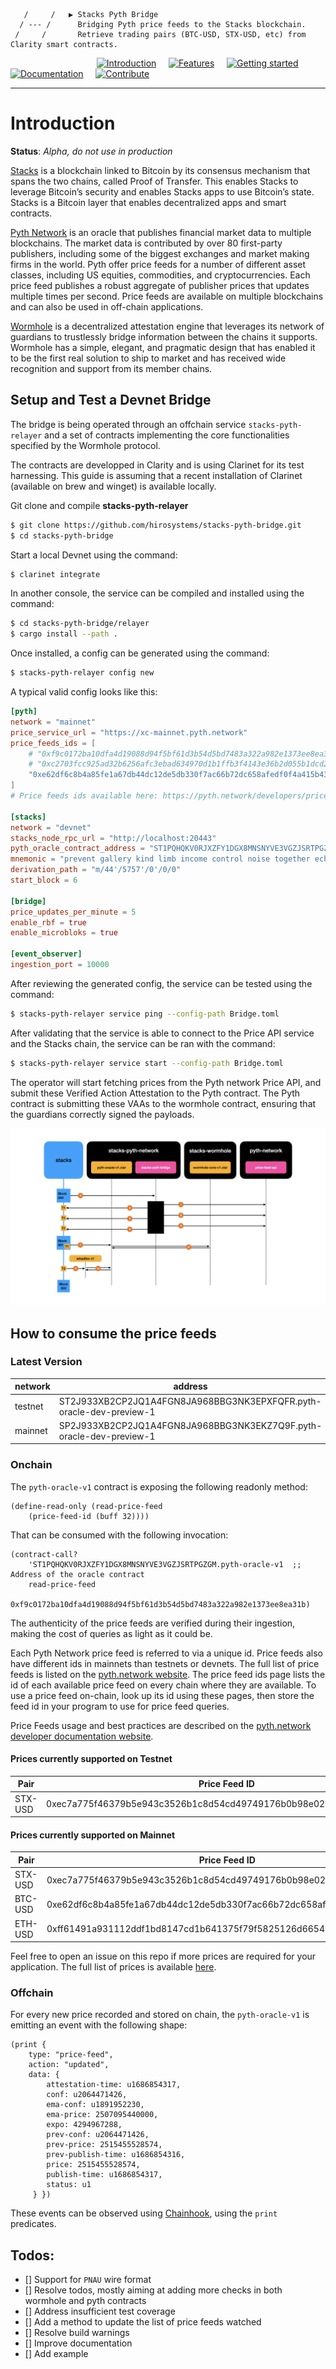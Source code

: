                       
       /     /   ▶ Stacks Pyth Bridge   
      / --- /      Bridging Pyth price feeds to the Stacks blockchain.
     /     /       Retrieve trading pairs (BTC-USD, STX-USD, etc) from Clarity smart contracts. 
                  

&nbsp;&nbsp;&nbsp;&nbsp;&nbsp;&nbsp;&nbsp;&nbsp;&nbsp;&nbsp;&nbsp;&nbsp;&nbsp;&nbsp;&nbsp;&nbsp;&nbsp;&nbsp;&nbsp;&nbsp;&nbsp;&nbsp;&nbsp;&nbsp;&nbsp;&nbsp;&nbsp;&nbsp;&nbsp;&nbsp;&nbsp;&nbsp;&nbsp;&nbsp;&nbsp;[![Introduction](https://img.shields.io/badge/%23-%20Introduction%20-orange?labelColor=gray)](#Introduction)
&nbsp;&nbsp;&nbsp;&nbsp;[![Features](https://img.shields.io/badge/%23-Features-orange?labelColor=gray)](#Features)
&nbsp;&nbsp;&nbsp;&nbsp;[![Getting started](https://img.shields.io/badge/%23-Quick%20Start-orange?labelColor=gray)](#Quick-start)
&nbsp;&nbsp;&nbsp;&nbsp;[![Documentation](https://img.shields.io/badge/%23-Documentation-orange?labelColor=gray)](#Documentation)
&nbsp;&nbsp;&nbsp;&nbsp;[![Contribute](https://img.shields.io/badge/%23-Contribute-orange?labelColor=gray)](#Contribute)

***

# Introduction

**Status**: *Alpha, do not use in production*

[Stacks](http://stacks.co) is a blockchain linked to Bitcoin by its consensus mechanism that spans the two chains, called Proof of Transfer. This enables Stacks to leverage Bitcoin’s security and enables Stacks apps to use Bitcoin’s state.
Stacks is a Bitcoin layer that enables decentralized apps and smart contracts.

[Pyth Network](https://pyth.network) is an oracle that publishes financial market data to multiple blockchains. The market data is contributed by over 80 first-party publishers, including some of the biggest exchanges and market making firms in the world. Pyth offer price feeds for a number of different asset classes, including US equities, commodities, and cryptocurrencies. Each price feed publishes a robust aggregate of publisher prices that updates multiple times per second.
Price feeds are available on multiple blockchains and can also be used in off-chain applications.

[Wormhole](https://wormhole.com) is a decentralized attestation engine that leverages its network of guardians to trustlessly bridge information between the chains it supports. Wormhole has a simple, elegant, and pragmatic design that has enabled it to be the first real solution to ship to market and has received wide recognition and support from its member chains.

## Setup and Test a Devnet Bridge

The bridge is being operated through an offchain service `stacks-pyth-relayer` and a set of contracts implementing the core functionalities specified by the Wormhole protocol. 

The contracts are developped in Clarity and is using Clarinet for its test harnessing.
This guide is assuming that a recent installation of Clarinet (available on brew and winget) is available locally. 

Git clone and compile **stacks-pyth-relayer**

```bash
$ git clone https://github.com/hirosystems/stacks-pyth-bridge.git
$ cd stacks-pyth-bridge
```

Start a local Devnet using the command:
```bash
$ clarinet integrate
```

In another console, the service can be compiled and installed using the command:

```bash
$ cd stacks-pyth-bridge/relayer
$ cargo install --path .
```

Once installed, a config can be generated using the command:

```bash
$ stacks-pyth-relayer config new
```

A typical valid config looks like this:

```toml
[pyth]
network = "mainnet"
price_service_url = "https://xc-mainnet.pyth.network"
price_feeds_ids = [
    # "0xf9c0172ba10dfa4d19088d94f5bf61d3b54d5bd7483a322a982e1373ee8ea31b", # BTC-USD (testnet)
    # "0xc2703fcc925ad32b6256afc3ebad634970d1b1ffb3f4143e36b2d055b1dcd29b", # STX-USD (testnet)
    "0xe62df6c8b4a85fe1a67db44dc12de5db330f7ac66b72dc658afedf0f4a415b43", # BTC-USD (mainnet)
]
# Price feeds ids available here: https://pyth.network/developers/price-feed-ids

[stacks]
network = "devnet"
stacks_node_rpc_url = "http://localhost:20443"
pyth_oracle_contract_address = "ST1PQHQKV0RJXZFY1DGX8MNSNYVE3VGZJSRTPGZGM.pyth-price-feed-oracle-v1"
mnemonic = "prevent gallery kind limb income control noise together echo rival record wedding sense uncover school version force bleak nuclear include danger skirt enact arrow"
derivation_path = "m/44'/5757'/0'/0/0"
start_block = 6

[bridge]
price_updates_per_minute = 5
enable_rbf = true
enable_microbloks = true

[event_observer]
ingestion_port = 10000
```

After reviewing the generated config, the service can be tested using the command:

```bash
$ stacks-pyth-relayer service ping --config-path Bridge.toml
```

After validating that the service is able to connect to the Price API service and the Stacks chain, the service can be ran with the command:

```bash
$ stacks-pyth-relayer service start --config-path Bridge.toml
```

The operator will start fetching prices from the Pyth network Price API, and submit these Verified Action Attestation to the Pyth contract. The Pyth contract is submitting these VAAs to the wormhole contract, ensuring that the guardians correctly signed the payloads.

![architecture](docs/architecture.png)


## How to consume the price feeds

### Latest Version

| network | address |
|---------|---------------------------------------------------------------------|
| testnet | ST2J933XB2CP2JQ1A4FGN8JA968BBG3NK3EPXFQFR.pyth-oracle-dev-preview-1 |
| mainnet | SP2J933XB2CP2JQ1A4FGN8JA968BBG3NK3EKZ7Q9F.pyth-oracle-dev-preview-1 |


### Onchain

The `pyth-oracle-v1` contract is exposing the following readonly method:

```clarity
(define-read-only (read-price-feed 
    (price-feed-id (buff 32))))
```
 
That can be consumed with the following invocation:

```clarity
(contract-call? 
    'ST1PQHQKV0RJXZFY1DGX8MNSNYVE3VGZJSRTPGZGM.pyth-oracle-v1  ;; Address of the oracle contract
    read-price-feed
    0xf9c0172ba10dfa4d19088d94f5bf61d3b54d5bd7483a322a982e1373ee8ea31b)
```

The authenticity of the price feeds are verified during their ingestion, making the cost of queries as light as it could be.

Each Pyth Network price feed is referred to via a unique id. Price feeds also have different ids in mainnets than testnets or devnets. The full list of price feeds is listed on the [pyth.network website](https://pyth.network/price-feeds/). The price feed ids page lists the id of each available price feed on every chain where they are available. To use a price feed on-chain, look up its id using these pages, then store the feed id in your program to use for price feed queries.

Price Feeds usage and best practices are described on the [pyth.network developer documentation website](https://docs.pyth.network/pythnet-price-feeds/best-practices). 


#### Prices currently supported on Testnet

| Pair    | Price Feed ID |
|---------|--------------------------------------------------------------------|
| STX-USD | 0xec7a775f46379b5e943c3526b1c8d54cd49749176b0b98e02dde68d1bd335c17 |

#### Prices currently supported on Mainnet

| Pair    | Price Feed ID |
|---------|--------------------------------------------------------------------|
| STX-USD | 0xec7a775f46379b5e943c3526b1c8d54cd49749176b0b98e02dde68d1bd335c17 |
| BTC-USD | 0xe62df6c8b4a85fe1a67db44dc12de5db330f7ac66b72dc658afedf0f4a415b43 |
| ETH-USD | 0xff61491a931112ddf1bd8147cd1b641375f79f5825126d665480874634fd0ace |

Feel free to open an issue on this repo if more prices are required for your application. The full list of prices is available [here](https://pyth.network/price-feeds/).

### Offchain

For every new price recorded and stored on chain, the `pyth-oracle-v1` is emitting an event with the following shape:

```clarity
(print { 
    type: "price-feed", 
    action: "updated", 
    data: { 
        attestation-time: u1686854317, 
        conf: u2064471426, 
        ema-conf: u1891952230, 
        ema-price: 2507095440000, 
        expo: 4294967288, 
        prev-conf: u2064471426, 
        prev-price: 2515455528574, 
        prev-publish-time: u1686854316, 
        price: 2515455528574, 
        publish-time: u1686854317, 
        status: u1
     } })
```

These events can be observed using [Chainhook](https://github.com/hirosystems/chainhook), using the `print` predicates.

## Todos:

- [] Support for `PNAU` wire format
- [] Resolve todos, mostly aiming at adding more checks in both wormhole and pyth contracts
- [] Address insufficient test coverage
- [] Add a method to update the list of price feeds watched
- [] Resolve build warnings
- [] Improve documentation
- [] Add example
